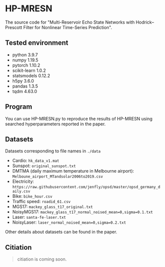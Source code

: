 # HP-MRESN
The source code for "Multi-Reservoir Echo State Networks with Hodrick–Prescott Filter for Nonlinear Time-Series Prediction".
## Tested environment
* python 3.9.7  
* numpy 1.19.5  
* pytorch 1.10.2
* scikit-learn 1.0.2  
* statsmodels 0.12.2  
* h5py 3.6.0  
* pandas 1.3.5  
* tqdm 4.63.0
## Program
You can use HP-MRESN.py to reproduce the results of HP-MRESN using searched hyperparameters reported in the paper.
## Datasets
Datasets corresponding to file names in `./data`
* Cardio: `hk_data_v1.mat`
* Sunspot: `original_sunspot.txt`
* DMTMA (daily maximum temperature in Melbourne airport): `Melboune_airport_MTandsolar2006to2019.csv`
* Electricity: `https://raw.githubusercontent.com/jenfly/opsd/master/opsd_germany_daily.csv`
* Bike: `bike_hour.csv`
* Traffic speed: `roadid_61.csv`
* MGS17: `mackey_glass_t17_original.txt`
* NoisyMGS17: `mackey_glass_t17_normal_noised_mean=0,sigma=0.1.txt`
* Laser: `santa-fe-laser.txt`
* NoisyLaser: `laser_normal_noised_mean=0,sigma=0.2.txt`

Other details about datasets can be found in the paper.
## Citiation
> citiation is coming soon.
